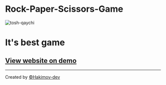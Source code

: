 
# Rock-Paper-Scissors-Game

![tosh-qaychi](https://user-images.githubusercontent.com/83240328/132288280-b505b311-88c4-4898-b97f-51efa3c644b4.png)
# It's best game

<h2><a href="https://hakimov-dev.github.io/Rock-Paper-Scissors-Game/">View website on demo</a></h2>

<hr>
Created by <a href="https://github.com/hakimov-dev/"> &copy;Hakimov-dev</a>
